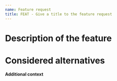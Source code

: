 ```yaml
---
name: Feature request
title: FEAT - Give a title to the feature request
---
```


# Description of the feature

<!-- Describe the feature. for instance, is it related a problem? -->


# Considered alternatives

<!-- List the considered alternative (if any) -->


**Additional context**

<!-- Any extra information related to requested feature (if any) -->
